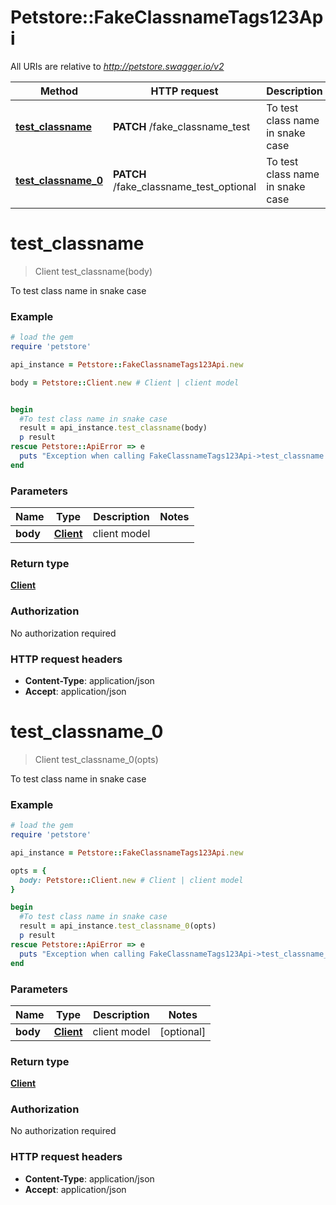 # Petstore::FakeClassnameTags123Api

All URIs are relative to *http://petstore.swagger.io/v2*

Method | HTTP request | Description
------------- | ------------- | -------------
[**test_classname**](FakeClassnameTags123Api.md#test_classname) | **PATCH** /fake_classname_test | To test class name in snake case
[**test_classname_0**](FakeClassnameTags123Api.md#test_classname_0) | **PATCH** /fake_classname_test_optional | To test class name in snake case


# **test_classname**
> Client test_classname(body)

To test class name in snake case

### Example
```ruby
# load the gem
require 'petstore'

api_instance = Petstore::FakeClassnameTags123Api.new

body = Petstore::Client.new # Client | client model


begin
  #To test class name in snake case
  result = api_instance.test_classname(body)
  p result
rescue Petstore::ApiError => e
  puts "Exception when calling FakeClassnameTags123Api->test_classname: #{e}"
end
```

### Parameters

Name | Type | Description  | Notes
------------- | ------------- | ------------- | -------------
 **body** | [**Client**](Client.md)| client model | 

### Return type

[**Client**](Client.md)

### Authorization

No authorization required

### HTTP request headers

 - **Content-Type**: application/json
 - **Accept**: application/json



# **test_classname_0**
> Client test_classname_0(opts)

To test class name in snake case

### Example
```ruby
# load the gem
require 'petstore'

api_instance = Petstore::FakeClassnameTags123Api.new

opts = { 
  body: Petstore::Client.new # Client | client model
}

begin
  #To test class name in snake case
  result = api_instance.test_classname_0(opts)
  p result
rescue Petstore::ApiError => e
  puts "Exception when calling FakeClassnameTags123Api->test_classname_0: #{e}"
end
```

### Parameters

Name | Type | Description  | Notes
------------- | ------------- | ------------- | -------------
 **body** | [**Client**](Client.md)| client model | [optional] 

### Return type

[**Client**](Client.md)

### Authorization

No authorization required

### HTTP request headers

 - **Content-Type**: application/json
 - **Accept**: application/json




